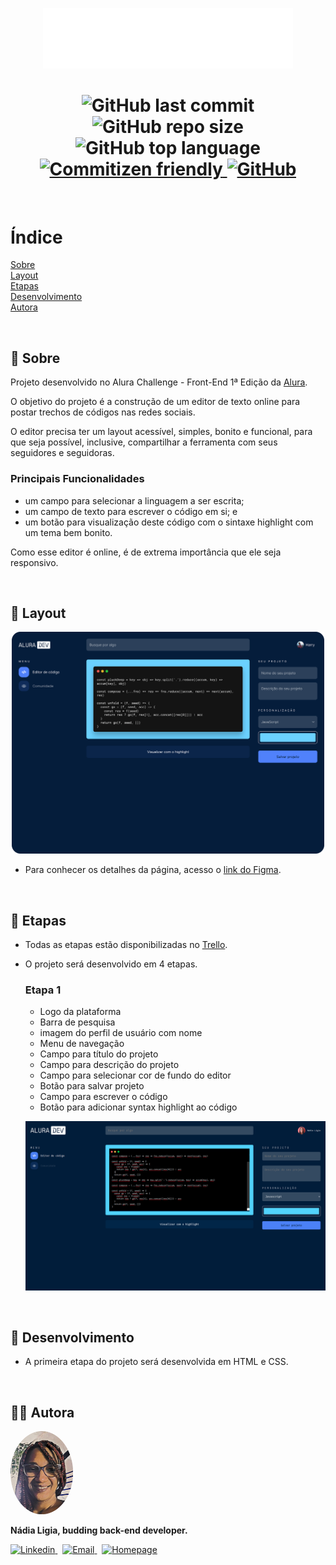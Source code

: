 <p align="center">
  <img src=".github/logo.svg" width=400 alt="Alura DEV">
</p>

<h1 align="center">
  <img alt="GitHub last commit" src="https://img.shields.io/github/last-commit/nlnadialigia/alura-dev?color=6bd1ff&style=plastic">
  <img alt="GitHub repo size" src="https://img.shields.io/github/repo-size/nlnadialigia/alura-dev?color=6bd1ff&style=plastic">
  <img alt="GitHub top language" src="https://img.shields.io/github/languages/top/nlnadialigia/alura-dev?color=6bd1ff&logoColor=6bd1ff&style=plastic">
  <a href="http://commitizen.github.io/cz-cli/">
    <img alt="Commitizen friendly" src="https://img.shields.io/badge/commitizen-friendly-brightgreen.svg?color=6bd1ff&style=plastic">
  </a>
  <a href="./LICENSE.md">
  <img alt="GitHub" src="https://img.shields.io/github/license/nlnadialigia/alura-dev?color=6bd1ff&style=plastic">
  </a>
</h1>
<br>

# Índice
[Sobre](#id1)<br>
[Layout](#id2)<br>
[Etapas](#id3)<br>
[Desenvolvimento](#id4)<br>
[Autora](#id99)

<br>

<div id="id1"></div>

## 📌 Sobre 

Projeto desenvolvido no Alura Challenge - Front-End 1ª Edição da [Alura](https://www.alura.com.br/).

O objetivo do projeto é a construção de um editor de texto online para postar trechos de códigos nas redes sociais.

O editor precisa ter um layout acessível, simples, bonito e funcional, para que seja possível, inclusive, compartilhar a ferramenta com seus seguidores e seguidoras.

### Principais Funcionalidades
-  um campo para selecionar a linguagem a ser escrita; 
-  um campo de texto para escrever o código em si; e 
-  um botão para visualização deste código com o sintaxe highlight com um tema bem bonito.

Como esse editor é online, é de extrema importância que ele seja responsivo.

<br>

<div id="id2"></div>

## 📌 Layout
<p align="center">
  <img src=".github/alura-dev.svg" width=500>
</p>

- Para conhecer os detalhes da página, acesso o [link do Figma](https://www.figma.com/file/4EvxipXozqc5nzL0Eqt5oo/Alura-Challenge---Edi%C3%A7%C3%A3o-Front-end?node-id=207%3A1446).

<br>

<div id="id3"></div>

## 📌 Etapas

- Todas as etapas estão disponibilizadas no [Trello](https://trello.com/invite/b/RJK6IeDh/362b6b02e2b08a58619301c9c5cac8bb/alura-dev).

- O projeto será desenvolvido em 4 etapas.

  ### Etapa 1
  - Logo da plataforma
  - Barra de pesquisa
  - imagem do perfil de usuário com nome
  - Menu de navegação
  - Campo para título do projeto
  - Campo para descrição do projeto
  - Campo para selecionar cor de fundo do editor
  - Botão para salvar projeto
  - Campo para escrever o código
  - Botão para adicionar syntax highlight ao código

  <p align="center">
  <img src=".github/etapa01.png" width=500>
</p>

<br>

<div id="id3"></div>

## 📌 Desenvolvimento

- A primeira etapa do projeto será desenvolvida em HTML e CSS.

<br>

<div id="id99"></div>

## 👩‍💼 Autora
<img src=".github/picture.png" width="100px;" alt="Picture"/>
<p><b>Nádia Ligia, budding back-end developer.</b></p>
<a href="https://www.linkedin.com/in/nlnadialigia/">
  <img alt="Linkedin" src="https://img.shields.io/badge/-Linkedin -6bd1ff?style=flat&logo=Linkedin&logoColor=black&link=https://www.linkedin.com/in/nlnadialigia/" />
</a>&nbsp;
<a href="mailto:nlnadialigia@gmail.com">
  <img alt="Email" src="https://img.shields.io/badge/-Email-6bd1ff?style=flat&logo=Gmail&logoColor=black&link=mailto:nlnadialigia@gmail.com" />
</a>&nbsp;
<a href="https://www.nlnadialigia.com">
  <img alt="Homepage" src="https://img.shields.io/badge/-Homepage-6bd1ff" />
</a>
